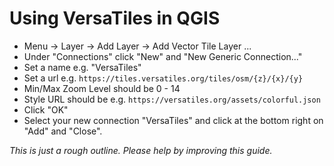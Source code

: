 # Using VersaTiles in QGIS

- Menu -> Layer -> Add Layer -> Add Vector Tile Layer ...
- Under "Connections" click "New" and "New Generic Connection..."
- Set a name e.g. "VersaTiles"
- Set a url e.g. `https://tiles.versatiles.org/tiles/osm/{z}/{x}/{y}`
- Min/Max Zoom Level should be 0 - 14
- Style URL should be e.g. `https://versatiles.org/assets/colorful.json`
- Click "OK"
- Select your new connection "VersaTiles" and click at the bottom right on "Add" and "Close".

*This is just a rough outline. Please help by improving this guide.*
